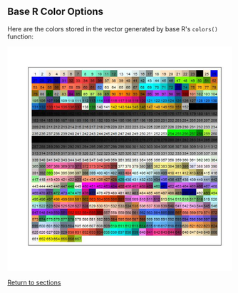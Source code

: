 ## Base R Color Options

Here are the colors stored in the vector generated by base R's `colors()` function:

![Base R Color Options](I0001_R_color_options.jpg)

[Return to sections](C00_P002_Chapters.md)
